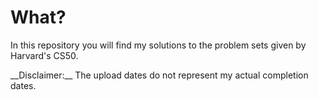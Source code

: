 # What?
<p> In this repository you will find my solutions to the problem sets given by Harvard's CS50.</p>
__Disclaimer:__ The upload dates do not represent my actual completion dates.
